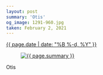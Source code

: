 ```yaml
---
layout: post
summary: 'Otis'
og_image: 1291-960.jpg
taken: February 2, 2021
---
```


<div class="post">
 <time>
  <a href="/1291">
   {{ page.date | date: "%B %-d, %Y" }}
  </a>
 </time>
 <a href="/1291">
  <figure data-taken="2/2/2021">
   <img alt="{{ page.summary }}" sizes="(min-width: 700px) 50vw, calc(100vw - 2rem)" src="{{ site.assets_url }}/1291-480.jpg" srcset="{{ site.assets_url }}/1291-240.jpg 240w, {{ site.assets_url }}/1291-480.jpg 480w, {{ site.assets_url }}/1291-720.jpg 720w, {{ site.assets_url }}/1291-960.jpg 960w"/>
  </figure>
 </a>
 <span>
  Otis
 </span>
</div>

